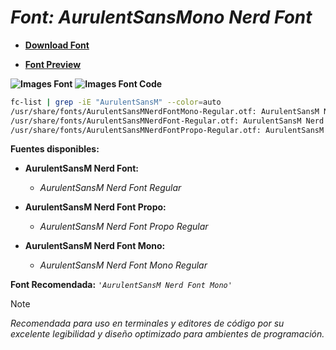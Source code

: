 <!-- Autor: Daniel Benjamin Perez Morales -->
<!-- GitHub: https://github.com/DanielBenjaminPerezMoralesDev13 -->
<!-- Gitlab: https://gitlab.com/DanielBenjaminPerezMoralesDev13 -->
<!-- Correo electrónico: danielperezdev@proton.me -->

# ***Font: AurulentSansMono Nerd Font***

- **[Download Font](https://github.com/ryanoasis/nerd-fonts/releases/download/v3.2.1/AurulentSansMono.zip "https://github.com/ryanoasis/nerd-fonts/releases/download/v3.2.1/AurulentSansMono.zip")**

- **[Font Preview](https://www.programmingfonts.org/#aurulent "https://www.programmingfonts.org/#aurulent")**

**![Images Font](../../Fonts/AurulentSansMono%20Nerd%20Font.png "Fonts/AurulentSansMono Nerd Font.png")**
**![Images Font Code](../../Font%20Images%20Code/AurulentSansMono%20Nerd%20Font%20Code.png "Font Images Code/AurulentSansMono Nerd Font Code.png")**

```bash
fc-list | grep -iE "AurulentSansM" --color=auto
/usr/share/fonts/AurulentSansMNerdFontMono-Regular.otf: AurulentSansM Nerd Font Mono:style=Regular
/usr/share/fonts/AurulentSansMNerdFont-Regular.otf: AurulentSansM Nerd Font:style=Regular
/usr/share/fonts/AurulentSansMNerdFontPropo-Regular.otf: AurulentSansM Nerd Font Propo:style=Regular
```

**Fuentes disponibles:**

- **AurulentSansM Nerd Font:**
  - *AurulentSansM Nerd Font Regular*

- **AurulentSansM Nerd Font Propo:**
  - *AurulentSansM Nerd Font Propo Regular*

- **AurulentSansM Nerd Font Mono:**
  - *AurulentSansM Nerd Font Mono Regular*

**Font Recomendada:** *`'AurulentSansM Nerd Font Mono'`*

> [!NOTE]
> *Recomendada para uso en terminales y editores de código por su excelente legibilidad y diseño optimizado para ambientes de programación.*
